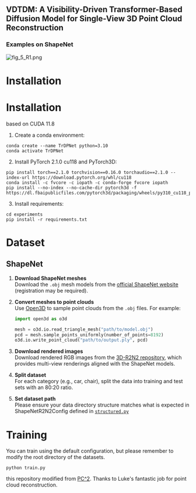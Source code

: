 ## VDTDM: A Visibility-Driven Transformer-Based Diffusion Model for Single-View 3D Point Cloud Reconstruction

### Examples on ShapeNet
![fig_5_R1.png](assets%2Ffig_5_R1.png)

# Installation

# Installation

based on CUDA 11.8

1. Create a conda environment: 
```
conda create --name TrDPNet python=3.10
conda activate TrDPNet
```

2. Install PyTorch 2.1.0 cu118 and PyTorch3D:
```
pip install torch==2.1.0 torchvision==0.16.0 torchaudio==2.1.0 --index-url https://download.pytorch.org/whl/cu118
conda install -c fvcore -c iopath -c conda-forge fvcore iopath
pip install --no-index --no-cache-dir pytorch3d -f https://dl.fbaipublicfiles.com/pytorch3d/packaging/wheels/py310_cu118_pyt210/download.html
```

3. Install requirements:
```
cd experiments
pip install -r requirements.txt
```

# Dataset

## ShapeNet

1. **Download ShapeNet meshes**  
   Download the `.obj` mesh models from the [official ShapeNet website](https://shapenet.org/) (registration may be required).

2. **Convert meshes to point clouds**  
   Use [Open3D](http://www.open3d.org/) to sample point clouds from the `.obj` files. For example:

    ```python
   import open3d as o3d

   mesh = o3d.io.read_triangle_mesh("path/to/model.obj")
   pcd = mesh.sample_points_uniformly(number_of_points=8192)
   o3d.io.write_point_cloud("path/to/output.ply", pcd)

3. **Download rendered images**  
   Download rendered RGB images from the [3D-R2N2 repository](https://github.com/chrischoy/3D-R2N2), which provides multi-view renderings aligned with the ShapeNet models.

4. **Split dataset**  
   For each category (e.g., car, chair), split the data into training and test sets with an 80:20 ratio.

5. **Set dataset path**  
    Please ensure your data directory structure matches what is expected in ShapeNetR2N2Config defined in [`structured.py`](./experiments/config/structured.py)


# Training
You can train using the default configuration, but please remember to modify the root directory of the datasets.
```
python train.py
```


this repository modified from [PC^2](https://github.com/lukemelas/projection-conditioned-point-cloud-diffusion).
Thanks to Luke's fantastic job for point cloud reconstruction. 